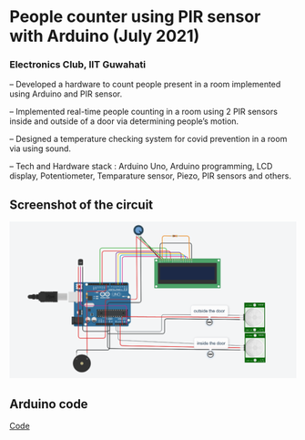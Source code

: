 # People counter using PIR sensor with Arduino (July 2021)
### Electronics Club, IIT Guwahati

– Developed a hardware to count people present in a room implemented using Arduino and PIR sensor.

– Implemented real-time people counting in a room using 2 PIR sensors inside and outside of a door via determining people’s motion.

– Designed a temperature checking system for covid prevention in a room via using sound.

– Tech and Hardware stack : Arduino Uno, Arduino programming, LCD display, Potentiometer, Temparature sensor, Piezo, PIR sensors and others.

## Screenshot of the circuit
![alt text](https://github.com/prishant/people-counter/blob/main/Screenshot%20(139).png?raw=true)

## Arduino code
[Code](https://github.com/prishant/people-counter/blob/main/brilliant_jaban_habbi1.ino)
